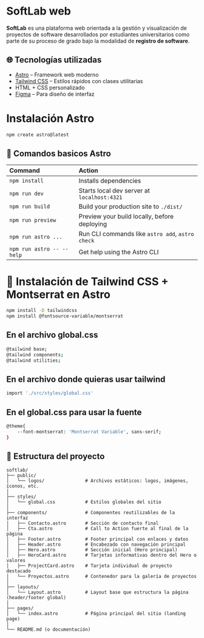 # SoftLab web
**SoftLab** es una plataforma web orientada a la gestión y visualización de proyectos de software desarrollados por estudiantes universitarios como parte de su proceso de grado bajo la modalidad de **registro de software**.

## 🌐 Tecnologías utilizadas

- [Astro](https://astro.build/) – Framework web moderno
- [Tailwind CSS](https://tailwindcss.com/) – Estilos rápidos con clases utilitarias
- HTML + CSS personalizado
- [Figma](https://figma.com) – Para diseño de interfaz

# Instalación Astro

```sh
npm create astro@latest
```
## 🧞 Comandos basicos Astro

| Command                   | Action                                           |
| :------------------------ | :----------------------------------------------- |
| `npm install`             | Installs dependencies                            |
| `npm run dev`             | Starts local dev server at `localhost:4321`      |
| `npm run build`           | Build your production site to `./dist/`          |
| `npm run preview`         | Preview your build locally, before deploying     |
| `npm run astro ...`       | Run CLI commands like `astro add`, `astro check` |
| `npm run astro -- --help` | Get help using the Astro CLI                     |
# 🎨 Instalación de Tailwind CSS + Montserrat en Astro
```bash
npm install -D tailwindcss
npm install @fontsource-variable/montserrat
```
## En el archivo global.css
```bash
@tailwind base;
@tailwind components;
@tailwind utilities;
```
## En el archivo donde quieras usar tailwind
```bash
import './src/styles/global.css'
```
## En el global.css para usar la fuente
```bash
@theme{
    --font-montserrat: 'Montserrat Variable', sans-serif;
}
```


## 🚀 Estructura del proyecto

```
softlab/
├── public/
│   └── logos/               # Archivos estáticos: logos, imágenes, íconos, etc.
│
├── styles/
│   └── global.css           # Estilos globales del sitio
│
├── components/              # Componentes reutilizables de la interfaz
│   ├── Contacto.astro       # Sección de contacto final
│   ├── Cta.astro            # Call to Action fuerte al final de la página
│   ├── Footer.astro         # Footer principal con enlaces y datos
│   ├── Header.astro         # Encabezado con navegación principal
│   ├── Hero.astro           # Sección inicial (Hero principal)
│   ├── HeroCard.astro       # Tarjetas informativas dentro del Hero o valores
│   ├── ProjectCard.astro    # Tarjeta individual de proyecto destacado
│   └── Proyectos.astro      # Contenedor para la galería de proyectos
│
├── layouts/
│   └── Layout.astro         # Layout base que estructura la página (header/footer global)
│
├── pages/
│   └── index.astro          # Página principal del sitio (landing page)
│
└── README.md (o documentación)
```

